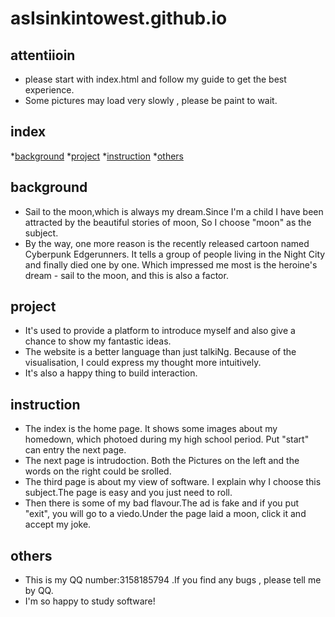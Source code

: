 # asIsinkintowest.github.io

## attentiioin
* please start with index.html and follow my guide to get the best experience.
* Some pictures may load very slowly , please be paint to wait.

## index

*[background](#background)
*[project](#project)
*[instruction](#instruction)
*[others](#others)
<a name="background"></a>

## background

* Sail to the moon,which is always my dream.Since I'm a child I have been attracted by the beautiful stories of moon, So I choose "moon" as the subject.
* By the way, one more reason is the recently released cartoon named Cyberpunk Edgerunners. It tells a group of people living in the Night City and finally died one by one. Which impressed me most is the heroine's dream - sail to the moon, and this is also a factor.
  <a name="project"></a>

## project

* It's used to provide a platform to introduce myself and also give a chance to show my fantastic ideas.
* The website is a better language than just talkiNg. Because of the visualisation, I could express my thought more intuitively.
* It's also a happy thing to build interaction.
  <a name="instruction"></a>

## instruction

* The index is the home page. It shows some images about my homedown, which photoed during my high school period. Put "start" can entry the next page.
* The next page is intrudoction. Both the Pictures on the left and the words on the right could be srolled.
* The third page is about my view of software. I explain why I choose this subject.The page is easy and you just need to roll.
* Then there is some of my bad flavour.The ad is fake and if you put "exit", you will go to a viedo.Under the page laid a moon, click it and accept my joke.
  <a name="others"></a>

## others

*  This is my QQ number:3158185794 .If you find any bugs , please tell me by QQ.
*  I'm so happy to study software!
